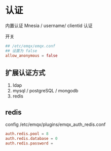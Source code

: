 # 认证

内置认证 Mnesia / username/ clientid 认证

开关

```conf
## /etc/emqx/emqx.conf
## 设置为 false
allow_anonymous = false
```

## 扩展认证方式

1. ldap
1. mysql / postgreSQL / mongodb
1. redis


## redis

config
/etc/emqx/plugins/emqx_auth_redis.conf

```conf
auth.redis.pool = 8
auth.redis.database = 0
auth.redis.password =
```
